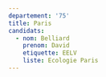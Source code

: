 ```yaml
---
departement: '75'
title: Paris
candidats:
  - nom: Belliard
    prenom: David
    etiquette: EELV
    liste: Ecologie Paris
---
```

